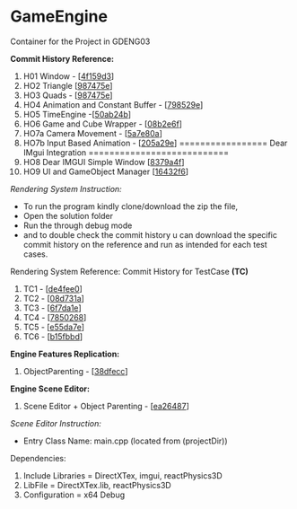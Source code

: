 # GameEngine
Container for the Project in GDENG03

**Commit History Reference:**
1) H01 Window - [[4f159d3](https://github.com/KCapss/GameEngine/tree/4f159d3e2301ef4e9999a53e3b4759dbcfe329c0)]
2) HO2 Triangle [[987475e](https://github.com/KCapss/GameEngine/commit/987475ef468b11af6c1c09514d238bb833e76a17)]
3) HO3 Quads -  [[987475e](https://github.com/KCapss/GameEngine/tree/987475ef468b11af6c1c09514d238bb833e76a17)]
4) HO4 Animation and Constant Buffer - [[798529e](https://github.com/KCapss/GameEngine/tree/798529e728e732a87037d332436bbb3503c9a4ee)]
5) HO5 TimeEngine -[[50ab24b](https://github.com/KCapss/GameEngine/commit/50ab24bbce337e500c9a681f989e600979f1adf9)]
6) HO6 Game and Cube Wrapper - [[08b2e6f](https://github.com/KCapss/GameEngine/tree/08b2e6fd3fc15edcdf7ea2e6fc12dbaa54de9cb4)]
7) HO7a Camera Movement -  [[5a7e80a](https://github.com/KCapss/GameEngine/commit/5a7e80a151ec5c889995bfce08a370b6032b4dc3)]
8) HO7b Input Based Animation -  [[205a29e](https://github.com/KCapss/GameEngine/commit/205a29e4ea40cee0a466ab514555faacbaa701ce)]
================= Dear IMgui Integration ===========================
9) HO8 Dear IMGUI Simple Window  [[8379a4f](https://github.com/KCapss/GameEngine/commit/8379a4faa573595d96876c6ea9f76b8667956fc2)]
10) HO9 UI and GameObject Manager [[16432f6](https://github.com/KCapss/GameEngine/commit/16432f606033ba86063d0df31e869d61063cfa60)]


_Rendering System Instruction:_
- To run the program kindly clone/download the zip the file,
- Open the solution folder
- Run the through debug mode
- and to double check the commit history u can download the specific commit history on the reference and run as intended for each test cases.
  

Rendering System Reference: Commit History for TestCase **(TC)**
1) TC1 -  [[de4fee0](https://github.com/KCapss/GameEngine/commit/de4fee049c222cddc8d94d78a7553b1644b33472)]
2) TC2 -  [[08d731a](https://github.com/KCapss/GameEngine/commit/08d731a6787e7916f594b4c15eb2b8cc20cc1192)]
3) TC3 -  [[6f7da1e](https://github.com/KCapss/GameEngine/commit/6f7da1e2f59f2ac98823f2082ba3f05105db9fa8)]
4) TC4 -  [[7850268](https://github.com/KCapss/GameEngine/commit/7850268721c32450be2138252784f9946caf7b6b)]
5) TC5 -  [[e55da7e](https://github.com/KCapss/GameEngine/commit/e55da7e2b870330f4e8b344ae2c6dfbf9edb718c)]
6) TC6 -  [[b15fbbd](https://github.com/KCapss/GameEngine/commit/b15fbbd73b533be607e05b927b476b6612ce31f8)]

**Engine Features Replication:**
1) ObjectParenting -  [[38dfecc](https://github.com/KCapss/GameEngine/commit/38dfecc3b6ea386039212b3baefe374f9adec0b8)]

**Engine Scene Editor:**
1) Scene Editor + Object Parenting - [[ea26487](https://github.com/KCapss/GameEngine/commit/ea26487e2ff64f5bc9f4b46193ea8305f4ada28f)]

_Scene Editor Instruction:_
- Entry Class Name: main.cpp (located from (projectDir))

Dependencies:
1) Include Libraries = DirectXTex, imgui, reactPhysics3D
2) LibFile = DirectXTex.lib, reactPhysics3D
3) Configuration = x64 Debug


